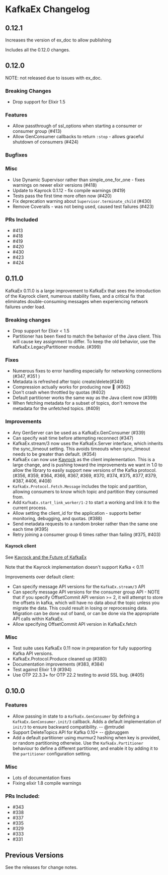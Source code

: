 # KafkaEx Changelog

## 0.12.1

Increases the version of ex_doc to allow publishing

Includes all the 0.12.0 changes.

## 0.12.0

NOTE: not released due to issues with ex_doc.

### Breaking Changes

*   Drop support for Elixir 1.5

### Features

*   Allow passthrough of ssl_options when starting a consumer or consumer group (#413)
*   Allow GenConsumer callbacks to return `:stop` - allows graceful shutdown of consumers (#424)

### Bugfixes

### Misc

*   Use Dynamic Supervisor rather than simple_one_for_one - fixes warnings on newer elixir versions (#418)
*   Update to Kayrock 0.1.12 - fix compile warnings (#419)
*   Tests pass the first time more often now (#420)
*   Fix deprecation warning about `Supervisor.terminate_child` (#430)
*   Remove Coveralls - was not being used, caused test failures (#423)

### PRs Included

*   #413
*   #418
*   #419
*   #420
*   #430
*   #423
*   #424

## 0.11.0

KafkaEx 0.11.0 is a large improvement to KafkaEx that sees the introduction of the Kayrock client, numerous stability fixes, and a critical fix that eliminates double-consuming messages when experiencing network failures under load.

### Breaking changes

*   Drop support for Elixir < 1.5
*   Partitioner has been fixed to match the behavior of the Java client. This will cause key assignment to differ. To keep the old behavior, use the KafkaEx.LegacyPartitioner module. (#399)

### Fixes

*   Numerous fixes to error handling especially for networking connections (#347, #351 )
*   Metadata is refreshed after topic create/delete(#349)
*   Compression actually works for producing now 😬  (#362)
*   Don't crash when throttled by quotas (#402)
*   Default partitioner works the same way as the Java client now (#399)
*   When fetching metadata for a subset of topics, don't remove the metadata for the unfetched topics. (#409)

### Improvements

*   Any GenServer can be used as a KafkaEx.GenConsumer (#339)
*   Can specify wait time before attempting reconnect (#347)
*   KafkaEx.stream/3 now uses the KafkaEx.Server interface, which inherits the sync_timeout setting. This avoids timeouts when sync_timeout needs to be greater than default. (#354)
*   KafkaEx can now use [Kayrock](https://github.com/dantswain/kayrock) as the client implementation. This is a large change, and is pushing toward the improvements we want in 1.0 to allow the library to easily support new versions of the Kafka protocol. (#356, #359, #364, #366, #367, #369, #370, #374, #375, #377, #379, #387,  #406, #408) 
*   `KafkaEx.Protocol.Fetch.Message` includes the topic and partition, allowing consumers to know which topic and partition they consumed from.
*   Add `KafkaEx.start_link_worker/1-2` to start a working and link it to the current process.
*   Allow setting the client_id for the application - supports better monitoring, debugging, and quotas. (#388)
*   Send metadata requests to a random broker rather than the same one each time (#395)
*   Retry joining a consumer group 6 times rather than failing (#375, #403)

#### Kayrock client

See [Kayrock and the Future of KafkaEx](https://github.com/kafkaex/kafka_ex#important---kayrock-and-the-future-of-kafkaex)

Note that the Kayrock implementation doesn't support Kafka < 0.11

Improvements over default client:
*   Can specify message API versions for the `KafkaEx.stream/3` API
*   Can specify message API versions for the consumer group API - NOTE that if you specify OffsetCommit API version >= 2, it will attempt to store the offsets in kafka, which will have no data about the topic unless you migrate the data. This could result in losing or reprocessing data. Migration can be done out of band, or can be done via the appropriate API calls within KafkaEx.
*   Allow specifying OffsetCommit API version in KafkaEx.fetch

### Misc

*   Test suite uses KafkaEx 0.11 now in preparation for fully supporting Kafka API versions.
*   KafkaEx.Protocol.Produce cleaned up (#380) 
*   Documentation improvements (#383, #384)
*   Test against Elixir 1.9 (#394)
*   Use OTP 22.3.3+ for OTP 22.2 testing to avoid SSL bug. (#405)

## 0.10.0

### Features
*   Allow passing in state to a `KafkaEx.GenConsumer` by defining a `KafkaEx.GenConsumer.init/3` callback. Adds a default implementation of `init/3` to ensure backward compatibility. -- @mtrudel 
*   Support DeleteTopics API for Kafka 0.10+ -- @jbruggem 
*   Add a default partitioner using murmur2 hashing when key is provided, or random partitioning otherwise. Use the `KafkaEx.Partitioner` behaviour to define a different partitioner, and enable it by adding it to the `partitioner` configuration setting.

### Misc
*   Lots of documentation fixes
*   Fixing elixir 1.8 compile warnings

### PRs Included:

*   #343
*   #338
*   #337
*   #335
*   #329
*   #333
*   #331

## Previous Versions

See the releases for change notes.
